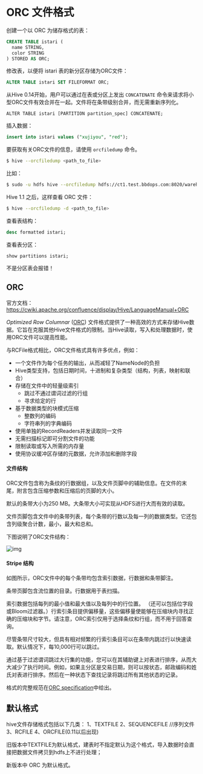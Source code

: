 # ORC 文件格式

创建一个以 ORC 为储存格式的表：

```sql
CREATE TABLE istari (
  name STRING,
  color STRING
) STORED AS ORC;
```

修改表，以便将 istari 表的新分区存储为ORC文件：

```sql
ALTER TABLE istari SET FILEFORMAT ORC;
```

从Hive 0.14开始，用户可以通过在表或分区上发出 `CONCATENATE` 命令来请求将小型ORC文件有效合并在一起。文件将在条带级别合并，而无需重新序列化。

```
ALTER TABLE istari [PARTITION partition_spec] CONCATENATE;
```

插入数据：

```sql
insert into istari values ("xujiyou", "red");
```

要获取有关ORC文件的信息，请使用 `orcfiledump` 命令。

```bash
$ hive --orcfiledump <path_to_file>
```

比如：

```bash
$ sudo -u hdfs hive --orcfiledump hdfs://ct1.test.bbdops.com:8020/warehouse/tablespace/managed/hive/istari/delta_0000001_0000001_0000/bucket_00000
```

Hive 1.1 之后，这样查看 ORC 文件：

```bash
$ hive --orcfiledump -d <path_to_file>
```

查看表结构：

```sql
desc formatted istari;
```

查看表分区：

```
show partitions istari;
```

不是分区表会报错！



## ORC

官方文档：https://cwiki.apache.org/confluence/display/Hive/LanguageManual+ORC

*Optimized Row Columnar* ([ORC](https://orc.apache.org/)) 文件格式提供了一种高效的方式来存储Hive数据。它旨在克服其他Hive文件格式的限制。当Hive读取，写入和处理数据时，使用ORC文件可以提高性能。

与RCFile格式相比，ORC文件格式具有许多优点，例如：

- 一个文件作为每个任务的输出，从而减轻了NameNode的负担
- Hive类型支持，包括日期时间，十进制和复杂类型（结构，列表，映射和联合）
- 存储在文件中的轻量级索引
  - 跳过不通过谓词过滤的行组
  - 寻求给定的行
- 基于数据类型的块模式压缩
  - 整数列的编码
  - 字符串列的字典编码
- 使用单独的RecordReaders并发读取同一文件
- 无需扫描标记即可分割文件的功能
- 限制读取或写入所需的内存量
- 使用协议缓冲区存储的元数据，允许添加和删除字段



#### 文件结构

ORC文件包含称为条纹的行数据组，以及文件页脚中的辅助信息。在文件的末尾，附言包含压缩参数和压缩后的页脚的大小。

默认的条带大小为250 MB。大条带大小可实现从HDFS进行大而有效的读取。

文件页脚包含文件中的条带列表，每个条带的行数以及每一列的数据类型。它还包含列级聚合计数，最小，最大和总和。

下图说明了ORC文件结构：

![img](https://cwiki.apache.org/confluence/download/attachments/31818911/OrcFileLayout.png?version=1&modificationDate=1366430304000&api=v2)



#### Stripe 结构

如图所示，ORC文件中的每个条带均包含索引数据，行数据和条带脚注。

条带页脚包含流位置的目录。行数据用于表扫描。

索引数据包括每列的最小值和最大值以及每列中的行位置。 （还可以包括位字段或Bloom过滤器。）行索引条目提供偏移量，这些偏移量使能够在压缩块内寻找正确的压缩块和字节。请注意，ORC索引仅用于选择条纹和行组，而不用于回答查询。

尽管条带尺寸较大，但具有相对频繁的行索引条目可以在条带内跳过行以快速读取。默认情况下，每10,000行可以跳过。

通过基于过滤谓词跳过大行集的功能，您可以在其辅助键上对表进行排序，从而大大减少了执行时间。例如，如果主分区是交易日期，则可以按状态，邮政编码和姓氏对表进行排序。然后在一种状态下查找记录将跳过所有其他状态的记录。

格式的完整规范在[ORC specification](https://cwiki.apache.org/confluence/display/Hive/LanguageManual+ORC#LanguageManualORC-orc-spec)中给出。



## 默认格式

hive文件存储格式包括以下几类：
1、TEXTFILE
2、SEQUENCEFILE //序列文件
3、RCFILE
4、ORCFILE(0.11以后出现)

旧版本中TEXTFILE为默认格式，建表时不指定默认为这个格式，导入数据时会直接把数据文件拷贝到hdfs上不进行处理；

新版本中 ORC 为默认格式。



















